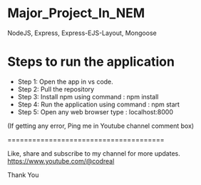 # Major_Project_In_NEM

NodeJS, Express, Express-EJS-Layout, Mongoose

# Steps to run the application

- Step 1: Open the app in vs code. 
- Step 2: Pull the repository
- Step 3: Install npm using command : npm install
- Step 4: Run the application using command : npm start 
- Step 5: Open any web browser type : localhost:8000

(If getting any error, Ping me in Youtube channel comment box)

======================================

Like, share and subscribe to my channel for more updates.
https://www.youtube.com/@codreal

Thank You
